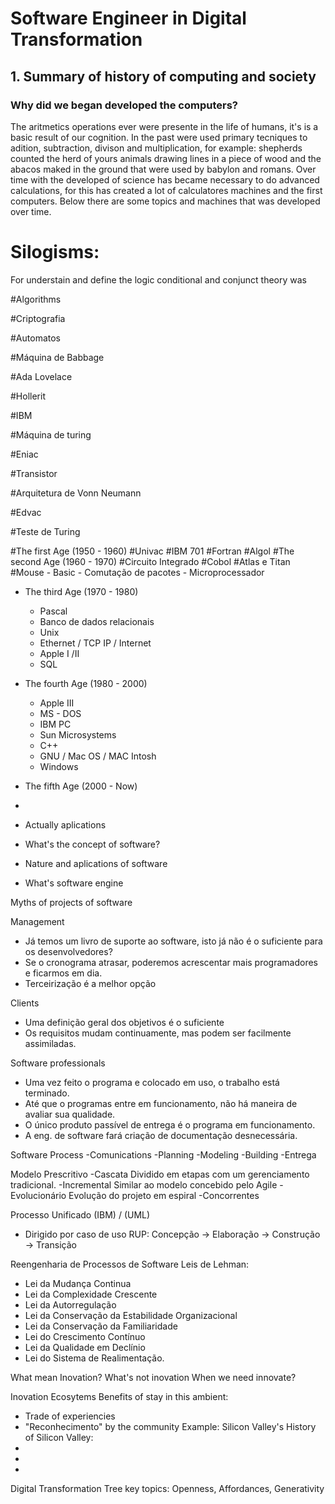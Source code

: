 # **Software Engineer in Digital Transformation**

## 1. Summary of history of computing and society

  ### Why did we began developed the computers?
  
  The aritmetics operations ever were presente in the life of humans, it's is a basic result of our cognition. In the past were used primary tecniques to adition, subtraction, divison and multiplication, for example: shepherds counted the herd of yours animals drawing lines in a piece of wood and the abacos maked in the ground that were used by babylon and romans. Over time with the developed of science has became necessary to do advanced calculations, for this has created a lot of calculatores machines and the first computers. Below there are some topics and machines that was developed over time.
      
  # Silogisms:
  For understain and define the logic conditional and conjunct theory was

#Algorithms

#Criptografia

#Automatos

#Máquina de Babbage

#Ada Lovelace

#Hollerit

#IBM

#Máquina de turing

#Eniac

#Transistor

#Arquitetura de Vonn Neumann

#Edvac

#Teste de Turing  

#The first Age (1950 - 1960)
#Univac
#IBM 701
#Fortran
#Algol
#The second Age (1960 - 1970)
#Circuito Integrado
#Cobol
#Atlas e Titan
#Mouse
      - Basic
      - Comutação de pacotes
      - Microprocessador
  - The third Age (1970 - 1980)
      - Pascal
      - Banco de dados relacionais
      - Unix
      - Ethernet / TCP IP / Internet
      - Apple I /II
      - SQL
  - The fourth Age (1980 - 2000)
      - Apple III
      - MS - DOS
      - IBM PC
      - Sun Microsystems
      - C++
      - GNU / Mac OS / MAC Intosh
      - Windows
  - The fifth Age (2000 - Now)
  - 
  - Actually aplications
 
- What's the concept of software?

- Nature and aplications of software

- What's software engine

Myths of projects of software

Management
- Já temos um livro de suporte ao software, isto já não é o suficiente para os desenvolvedores?
- Se o cronograma atrasar, poderemos acrescentar mais programadores e ficarmos em dia.
- Terceirização é a melhor opção

Clients
- Uma definição geral dos objetivos é o suficiente
- Os requisitos mudam continuamente, mas podem ser facilmente assimiladas.

Software professionals
- Uma vez feito o programa e colocado em uso, o trabalho está terminado.
- Até que o programas entre em funcionamento, não há maneira de avaliar sua qualidade.
- O único produto passível de entrega é o programa em funcionamento.
- A eng. de software fará criação de documentação desnecessária.

Software Process
-Comunications
-Planning
-Modeling
-Building
-Entrega

Modelo Prescritivo
-Cascata
  Dividido em etapas com um gerenciamento tradicional.
-Incremental
  Similar ao modelo concebido pelo Agile
-Evolucionário
  Evolução do projeto em espiral
-Concorrentes


Processo Unificado (IBM) / (UML)
- Dirigido por caso de uso
RUP: Concepção -> Elaboração -> Construção -> Transição


Reengenharia de Processos de Software
Leis de Lehman:
- Lei da Mudança Continua
- Lei da Complexidade Crescente
- Lei da Autorregulação
- Lei da Conservação da Estabilidade Organizacional
- Lei da Conservação da Familiaridade
- Lei do Crescimento Contínuo
- Lei da Qualidade em Declínio
- Lei do Sistema de Realimentação.



What mean Inovation?
What's not inovation
When we need innovate?

Inovation Ecosytems
Benefits of stay in this ambient:
- Trade of experiencies
- "Reconhecimento" by the community
Example: Silicon Valley's
History of Silicon Valley:
-
-
-


Digital Transformation
Tree key topics: Openness, Affordances, Generativity

